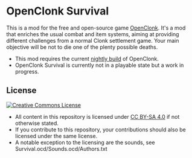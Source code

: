 # OpenClonk Survival

This is a mod for the free and open-source game [OpenClonk](http://openclonk.org/).
It's a mod that enriches the usual combat and item systems, aiming at providing different challenges from a normal Clonk settlement game. Your main objective will be not to die one of the plenty possible deaths.

* This mod requires the current [nightly build](http://www.openclonk.org/nightly-builds/) of OpenClonk.
* OpenClonk Survival is currently not in a playable state but a work in progress.


## License

<a rel="license" href="http://creativecommons.org/licenses/by-sa/4.0/"><img alt="Creative Commons License" style="border-width:0" src="http://i.creativecommons.org/l/by-sa/4.0/88x31.png" /></a>
* All content in this repository is licensed under [CC BY-SA 4.0](http://creativecommons.org/licenses/by-sa/4.0/) if not otherwise stated.
* If you contribute to this repository, your contributions should also be licensed under the same license.
* A notable exception to the licensing are the sounds, see Survival.ocd/Sounds.ocd/Authors.txt
